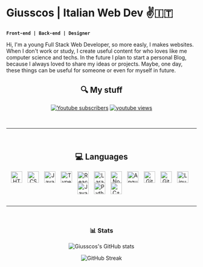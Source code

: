 # Giusscos | Italian Web Dev ✌️🇮🇹
**`Front-end | Back-end | Designer`**

Hi, I'm a young Full Stack Web Developer, so more easly, I makes websites. When I don't work or study, I create useful content for who loves like me computer science and techs. In the future I plan to start a personal Blog, because I always loved to share my ideas or projects. Maybe, one day, these things can be useful for someone or even for myself in future.

<div align="center">
   <h2>🔍 My stuff</h2
   <p align="center">
        <a href="https://www.youtube.com/@giusscos?sub_confirmation=1" target="_blank">
           <img alt="Youtube subscribers" title="Subscribe to my YouTube channel" src="https://custom-icon-badges.demolab.com/youtube/channel/subscribers/UC7KdNk9nOHb4AeRnsTjCB8Q?color=%23E05D44&label=SUBSCRIBE&logo=video&logoColor=white&style=for-the-badge&labelColor=CE4630"/></a> 
        <a href="https://www.youtube.com/@giusscos" target="_blank">
           <img alt="youtube views" title="YouTube views" src="https://custom-icon-badges.demolab.com/youtube/channel/views/UC7KdNk9nOHb4AeRnsTjCB8Q?color=%23E1AD0E&logo=eye&logoColor=white&style=for-the-badge&labelColor=C79600"/></a> 
<!--         <a href="https://github.com/giusscos?tab=followers" target="_blank">
           <img alt="followers" title="Follow me on Github" src="https://custom-icon-badges.demolab.com/github/followers/giusscos?color=236ad3&labelColor=1155ba&style=for-the-badge&logo=person-add&label=Follow&logoColor=white"/></a>
        <a href="https://github.com/giusscos?tab=repositories&sort=stargazers">
           <img alt="total stars" title="Total stars on GitHub" src="https://custom-icon-badges.demolab.com/github/stars/giusscos?color=55960c&style=for-the-badge&labelColor=488207&logo=star"/></a> -->
     </p>
</div>
<br>

---

<br>
<div align="center">
  <h2>💻 Languages</h2>
  <img align="center" alt="HTML" width="30px" style="padding-right:10px;" src="https://cdn.jsdelivr.net/gh/devicons/devicon/icons/html5/html5-plain.svg" />
  <img align="center" alt="CSS" width="30px" style="padding-right:10px;" src="https://cdn.jsdelivr.net/gh/devicons/devicon/icons/css3/css3-plain.svg" />
  <img align="center" alt="JavaScript" width="30px" style="padding-right:10px;" src="https://cdn.jsdelivr.net/gh/devicons/devicon/icons/javascript/javascript-plain.svg" />
  <img align="center" alt="TypeScript" width="30px" style="padding-right:10px;" src="https://cdn.jsdelivr.net/gh/devicons/devicon/icons/typescript/typescript-plain.svg" />
  <img align="center" alt="React" width="30px" style="padding-right:10px;" src="https://cdn.jsdelivr.net/gh/devicons/devicon/icons/react/react-original.svg" />
  <img align="center" alt="Laravel" width="30px" style="padding-right:10px;" src="https://cdn.jsdelivr.net/gh/devicons/devicon/icons/laravel/laravel-plain-wordmark.svg" />
  <img align="center" alt="NodeJS" width="30px" style="padding-right:10px;" src="https://cdn.jsdelivr.net/gh/devicons/devicon/icons/nodejs/nodejs-original.svg" />
  <img align="center" alt="Angular" width="30px" style="padding-right:10px;" src="https://cdn.jsdelivr.net/gh/devicons/devicon/icons/angularjs/angularjs-plain.svg" />
  <img align="center" alt="Git" width="30px" style="padding-right:10px;" src="https://cdn.jsdelivr.net/gh/devicons/devicon/icons/git/git-original.svg" />
  <img align="center" alt="GitHub" width="30px" style="padding-right:10px;" src="https://cdn.jsdelivr.net/gh/devicons/devicon/icons/github/github-original.svg" />
  <img align="center" alt="Linux" width="30px" style="padding-right:10px;" src="https://cdn.jsdelivr.net/gh/devicons/devicon/icons/linux/linux-original.svg" />
  <img align="center" alt="Java" width="30px" style="padding-right:10px;" src="https://cdn.jsdelivr.net/gh/devicons/devicon/icons/java/java-original.svg"/>
  <img align="center" alt="Python" width="30px" style="padding-right:10px;" src="https://cdn.jsdelivr.net/gh/devicons/devicon/icons/python/python-plain.svg" />
  <img align="center" alt="C++" width="30px" style="padding-right:10px;" src="https://cdn.jsdelivr.net/gh/devicons/devicon/icons/cplusplus/cplusplus-line.svg" />
<!--   <img align="left" alt="Bash" width="30px" style="padding-right:10px;" src="https://cdn.jsdelivr.net/gh/devicons/devicon/icons/bash/bash-original.svg" /> -->
</div>
<br>

---

<br>
<div align="center">
  
### 📊 Stats
  
![Giusscos's GitHub stats](https://github-readme-stats.vercel.app/api?username=giusscos&show_icons=true&theme=gruvbox)

![GitHub Streak](https://streak-stats.demolab.com?user=giusscos&theme=gruvbox&border_radius=4.5)
  
</div>
<br>

<!---
giusscos/giusscos is a ✨ special ✨ repository because its `README.md` (this file) appears on your GitHub profile.
You can click the Preview link to take a look at your changes.
--->
